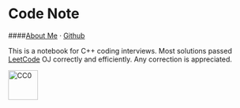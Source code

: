 Code Note
=======
####[About Me](http://liuyid.in/) · [Github](https://github.com/petrosliu/code-note)

This is a notebook for C++ coding interviews. Most solutions passed [LeetCode](https://leetcode.com/) OJ correctly and efficiently. Any correction is appreciated.

<a rel="license"
     href="http://creativecommons.org/publicdomain/zero/1.0/">
    <img src="http://i.creativecommons.org/p/zero/1.0/88x31.png" style="border-style: none;width:60px;" alt="CC0" />
</a>

